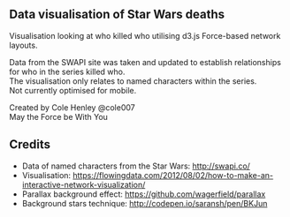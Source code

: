 ## Data visualisation of Star Wars deaths

Visualisation looking at who killed who utilising d3.js Force-based network layouts.

Data from the SWAPI site was taken and updated to establish relationships for who in the series killed who.  
The visualisation only relates to named characters within the series.  
Not currently optimised for mobile.  

Created by Cole Henley @cole007  
May the Force be With You

## Credits

- Data of named characters from the Star Wars: http://swapi.co/ 
- Visualisation: https://flowingdata.com/2012/08/02/how-to-make-an-interactive-network-visualization/
- Parallax background effect: https://github.com/wagerfield/parallax
- Background stars technique: http://codepen.io/saransh/pen/BKJun